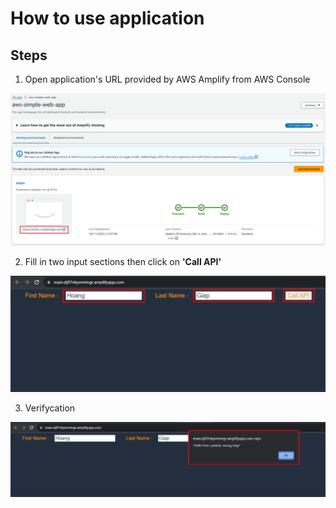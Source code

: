 # How to use application

## Steps

1. Open application's URL provided by AWS Amplify from AWS Console

![access](images/usage/access.png)

2. Fill in two input sections then click on **'Call API'**

![test](images/usage/test.png)

3. Verifycation

![verify](images/usage/verify.png)